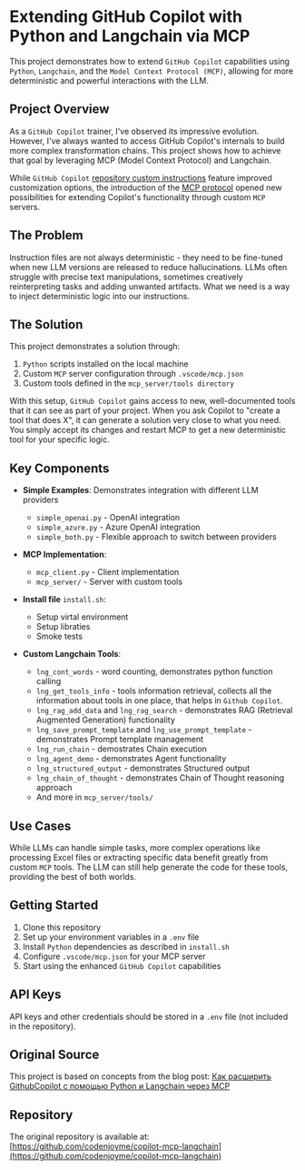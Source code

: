# Extending GitHub Copilot with Python and Langchain via MCP

This project demonstrates how to extend `GitHub Copilot` capabilities using `Python`, `Langchain`, and the `Model Context Protocol (MCP)`, allowing for more deterministic and powerful interactions with the LLM.

## Project Overview

As a `GitHub Copilot` trainer, I've observed its impressive evolution. However, I've always wanted to access GitHub Copilot's internals to build more complex transformation chains. This project shows how to achieve that goal by leveraging MCP (Model Context Protocol) and Langchain.

While `GitHub Copilot` [repository custom instructions](https://docs.github.com/en/copilot/customizing-copilot/adding-repository-custom-instructions-for-github-copilot) feature improved customization options, the introduction of the [MCP protocol](https://docs.github.com/en/copilot/using-github-copilot/coding-agent/extending-copilot-coding-agent-with-mcp) opened new possibilities for extending Copilot's functionality through custom `MCP` servers.

## The Problem

Instruction files are not always deterministic - they need to be fine-tuned when new LLM versions are released to reduce hallucinations. LLMs often struggle with precise text manipulations, sometimes creatively reinterpreting tasks and adding unwanted artifacts. What we need is a way to inject deterministic logic into our instructions.

## The Solution

This project demonstrates a solution through:

1. `Python` scripts installed on the local machine
2. Custom `MCP` server configuration through `.vscode/mcp.json`
3. Custom tools defined in the `mcp_server/tools directory`

With this setup, `GitHub Copilot` gains access to new, well-documented tools that it can see as part of your project. When you ask Copilot to "create a tool that does X", it can generate a solution very close to what you need. You simply accept its changes and restart MCP to get a new deterministic tool for your specific logic.

## Key Components

- **Simple Examples**: Demonstrates integration with different LLM providers
  - `simple_openai.py` - OpenAI integration
  - `simple_azure.py` - Azure OpenAI integration
  - `simple_both.py` - Flexible approach to switch between providers

- **MCP Implementation**:
  - `mcp_client.py` - Client implementation
  - `mcp_server/` - Server with custom tools

- **Install file** `install.sh`: 
  - Setup virtal environment 
  - Setup libraties
  - Smoke tests

- **Custom Langchain Tools**:
  - `lng_cont_words` - word counting, demonstrates python function calling
  - `lng_get_tools_info` - tools information retrieval, collects all the information about tools in one place, that helps in `Github Copilot`.
  - `lng_rag_add_data` and `lng_rag_search` - demonstrates RAG (Retrieval Augmented Generation) functionality 
  - `lng_save_prompt_template` and `lng_use_prompt_template` - demonstrates Prompt template management
  - `lng_run_chain` - demostrates Chain execution 
  - `lng_agent_demo` - demonstrates Agent functionality
  - `lng_structured_output` - demonstrates Structured output
  - `lng_chain_of_thought` - demonstrates Chain of Thought reasoning approach
  - And more in `mcp_server/tools/`

## Use Cases

While LLMs can handle simple tasks, more complex operations like processing Excel files or extracting specific data benefit greatly from custom `MCP` tools. The LLM can still help generate the code for these tools, providing the best of both worlds.

## Getting Started

1. Clone this repository
2. Set up your environment variables in a `.env` file
3. Install `Python` dependencies as described in `install.sh`
4. Configure `.vscode/mcp.json` for your MCP server
5. Start using the enhanced `GitHub Copilot` capabilities

## API Keys

API keys and other credentials should be stored in a `.env` file (not included in the repository).

## Original Source

This project is based on concepts from the blog post: [Как расширить GithubCopilot с помощью Python и Langchain через MCP](http://www.apofig.com/2025/06/githubcopilot-python-langchain-mcp.html)

## Repository

The original repository is available at: [https://github.com/codenjoyme/copilot-mcp-langchain](https://github.com/codenjoyme/copilot-mcp-langchain)
